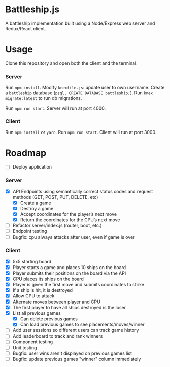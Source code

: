 # Battleship.js
A battleship implementation built using a Node/Express web server and Redux/React client.

# Usage

Clone this repository and open both the client and the terminal.

### Server

Run `npm install`. Modify `knexfile.js`: update user to own username. Create a `battleship` database (`psql, CREATE DATABASE battleship;`). Run `knex migrate:latest` to run db migrations.

Run `npm run start`. Server will run at port 4000.

### Client

Run `npm install` or `yarn`. Run `npm run start`. Client will run at port 3000.

# Roadmap

- [ ] Deploy application

### Server
- [x] API Endpoints using semantically correct status codes and request methods (GET, POST, PUT, DELETE, etc)
    - [x] Create a game
    - [x] Destroy a game
    - [x] Accept coordinates for the player’s next move
    - [x] Return the coordinates for the CPU’s next move
- [ ] Refactor server/index.js (router, boot, etc.)
- [ ] Endpoint testing
- [ ] Bugfix: cpu always attacks after user, even if game is over

### Client
- [x] 5x5 starting board
- [x] Player starts a game and places 10 ships on the board
- [x] Player submits their positions on the board via the API
- [x] CPU places its ships on the board
- [x] Player is given the first move and submits coordinates to strike
- [x] If a ship is hit, it is destroyed
- [x] Allow CPU to attack
- [x] Alternate moves between player and CPU
- [x] The first player to have all ships destroyed is the loser
- [x] List all previous games
    - [x] Can delete previous games
    - [x] Can load previous games to see placements/moves/winner
- [ ] Add user sessions so different users can track game history
- [ ] Add leaderboard to track and rank winners
- [ ] Component testing
- [ ] Unit testing
- [ ] Bugfix: user wins aren't displayed on previous games list
- [ ] Bugfix: update previous games "winner" column immediately

